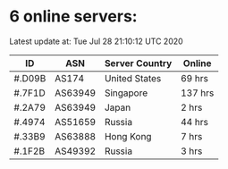# 6 online servers:

Latest update at: Tue Jul 28 21:10:12 UTC 2020

| ID | ASN | Server Country | Online |
| -- | --- | -------------- | ------ |
| #.D09B | AS174 | United States | 69 hrs |
| #.7F1D | AS63949 | Singapore | 137 hrs |
| #.2A79 | AS63949 | Japan | 2 hrs |
| #.4974 | AS51659 | Russia | 44 hrs |
| #.33B9 | AS63888 | Hong Kong | 7 hrs |
| #.1F2B | AS49392 | Russia | 3 hrs |


